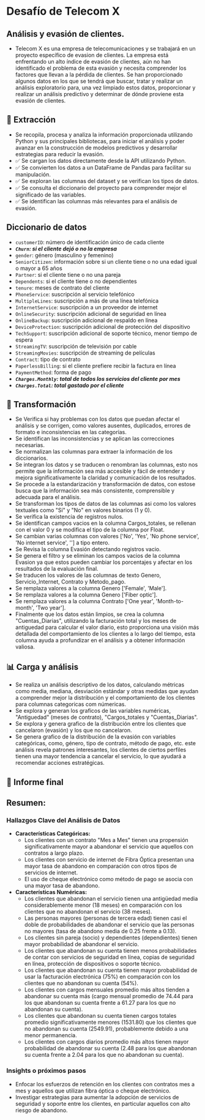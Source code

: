 # Desafío de Telecom X

## Análisis y evasión de clientes.

* Telecom X es una empresa de telecomunicaciones y se trabajará en un proyecto específico de evasion de clientes. La empresa está enfrentando un alto índice de evasión de clientes, aún no han identificado el problema de esta evasión y necesita comprender los factores que llevan a la pérdida de clientes. Se han proporcionado algunos datos en los que se tendrá que buscar, tratar y realizar un análisis exploratorio para, una vez limpiado estos datos, proporcionar y realizar un análisis predictivo y determinar de dónde proviene esta evasión de clientes.

## 📌 Extracción

* Se recopila, procesa y analiza la información proporcionada utilizando Python y sus principales bibliotecas, para iniciar el análisis y poder avanzar en la construcción de modelos predictivos y desarrollar estrategias para reducir la evasión.
* ✅ Se cargan los datos directamente desde la API utilizando Python.
* ✅ Se convierten los datos a un DataFrame de Pandas para facilitar su manipulación.
* ✅ Se exploran las columnas del dataset y se verifican los tipos de datos.
* ✅ Se consulta el diccionario del proyecto para comprender mejor el significado de las variables.
* ✅ Se identifican las columnas más relevantes para el análisis de evasión.

 ## Diccionario de datos

- `customerID`: número de identificación único de cada cliente
- ***`Churn`: si el cliente dejó o no la empresa***
- `gender`: género (masculino y femenino)
- `SeniorCitizen`: información sobre si un cliente tiene o no una edad igual o mayor a 65 años
- `Partner`: si el cliente tiene o no una pareja
- `Dependents`: si el cliente tiene o no dependientes
- `tenure`: meses de contrato del cliente
- `PhoneService`: suscripción al servicio telefónico
- `MultipleLines`: suscripción a más de una línea telefónica
- `InternetService`: suscripción a un proveedor de internet
- `OnlineSecurity`: suscripción adicional de seguridad en línea
- `OnlineBackup`: suscripción adicional de respaldo en línea
- `DeviceProtection`: suscripción adicional de protección del dispositivo
- `TechSupport`: suscripción adicional de soporte técnico, menor tiempo de espera
- `StreamingTV`: suscripción de televisión por cable
- `StreamingMovies`: suscripción de streaming de películas
- `Contract`: tipo de contrato
- `PaperlessBilling`: si el cliente prefiere recibir la factura en línea
- `PaymentMethod`: forma de pago
- ***`Charges.Monthly`: total de todos los servicios del cliente por mes***
- ***`Charges.Total`: total gastado por el cliente***

## 🔧 Transformación

* Se Verifica si hay problemas con los datos que puedan afectar el análisis y se corrigen, como valores ausentes, duplicados, errores de formato e inconsistencias en las categorías.
* Se identifican las inconsistencias y se aplican las correcciones necesarias.
* Se normalizan las columnas para extraer la información de los diccionarios.
* Se integran los datos y se traducen o renombran las columnas, esto nos permite que la información sea más accesible y fácil de entender y mejora significativamente la claridad y comunicación de los resultados.
* Se procede a la estandarización y transformación de datos, con estose busca que la información sea más consistente, comprensible y adecuada para el análisis.
* Se transforman los tipos de datos de las columnas asi como los valores textuales como "Sí" y "No" en valores binarios (1 y 0).
* Se verifica la existencia de registros nulos.
* Se identifican campos vacios en la columna Cargos_totales, se rellenan con el valor 0 y se modifica el tipo de la columna por Float.
* Se cambian varias columnas con valores ['No', 'Yes', 'No phone service', 'No internet service', ''] a tipo entero.
* Se Revisa la columna Evasión detectando registros vacio.
* Se genera el filtro y se eliminan los campos vacios de la columna Evasion ya que estos pueden cambiar los porcentajes y afectar en los resultados de la evaluación final.
* Se traducen los valores de las columnas de texto Genero, Servicio_Internet, Contrato y Metodo_pago.
* Se remplaza valores a la columna Genero ['Female', 'Male'].
* Se remplaza valores a la columna Genero ['Fiber optic'].
* Se remplaza valores a la columna Contrato ['One year', 'Month-to-month', 'Two year'].
* Finalmente que los datos están limpios, se crea la columna "Cuentas_Diarias", utilizando la facturación total y los meses de antiguedad para calcular el valor diario, esto proporciona una visión más detallada del comportamiento de los clientes a lo largo del tiempo, esta columna ayuda a profundizar en el análisis y a obtener información valiosa.

## 📊 Carga y análisis
* Se realiza un análisis descriptivo de los datos, calculando métricas como media, mediana, desviación estándar y otras medidas que ayudan a comprender mejor la distribución y el comportamiento de los clientes para columnas categoricas com númericas.
* Se explora y generan los graficos de las variables numéricas, "Antiguedad" (meses de contrato), "Cargos_totales y "Cuentas_Diarias".
* Se explora y genera grafico de la distribución entre los clientes que cancelaron (evasión) y los que no cancelaron.
* Se genera grafico de la distribución de la evasión con variables categóricas, como, género, tipo de contrato, método de pago, etc. este análisis revela patrones interesantes, los clientes de ciertos perfiles tienen una mayor tendencia a cancelar el servicio, lo que ayudará a recomendar acciones estratégicas.

## 📄 Informe final

## Resumen:

### Hallazgos Clave del Análisis de Datos

*   **Características Categóricas:**
	* Los clientes con un contrato "Mes a Mes" tienen una propensión significativamente mayor a abandonar el servicio que aquellos con contratos a largo plazo.
	* Los clientes con servicio de internet de Fibra Óptica presentan una mayor tasa de abandono en comparación con otros tipos de servicios de internet.
	* El uso de cheque electrónico como método de pago se asocia con una mayor tasa de abandono.
*	**Características Numéricas:**
	*  Los clientes que abandonan el servicio tienen una antigüedad media considerablemente menor (18 meses) en comparación con los clientes que no abandonan el servicio (38 meses).
	* Las personas mayores (personas de tercera edad) tienen casi el doble de probabilidades de abandonar el servicio que las personas no mayores (tasa de abandono media de 0.25 frente a 0.13).
	*  Los clientes sin pareja (socio) y dependientes (dependientes) tienen mayor probabilidad de abandonar el servicio.
	* Los clientes que abandonan su cuenta tienen menos probabilidades de contar con servicios de seguridad en línea, copias de seguridad en línea, protección de dispositivos o soporte técnico.
	*  Los clientes que abandonan su cuenta tienen mayor probabilidad de usar la facturación electrónica (75%) en comparación con los clientes que no abandonan su cuenta (54%).
	* Los clientes con cargos mensuales promedio más altos tienden a abandonar su cuenta más (cargo mensual promedio de 74.44 para los que abandonan su cuenta frente a 61.27 para los que no abandonan su cuenta).
	* Los clientes que abandonan su cuenta tienen cargos totales promedio significativamente menores (1531.80) que los clientes que no abandonan su cuenta (2549.91), probablemente debido a una menor permanencia.
	* Los clientes con cargos diarios promedio más altos tienen mayor probabilidad de abandonar su cuenta (2.48 para los que abandonan su cuenta frente a 2.04 para los que no abandonan su cuenta).

### Insights o próximos pasos

* Enfocar los esfuerzos de retención en los clientes con contratos mes a mes y aquellos que utilizan fibra óptica o cheque electrónico.
* Investigar estrategias para aumentar la adopción de servicios de seguridad y soporte entre los clientes, en particular aquellos con alto riesgo de abandono.









